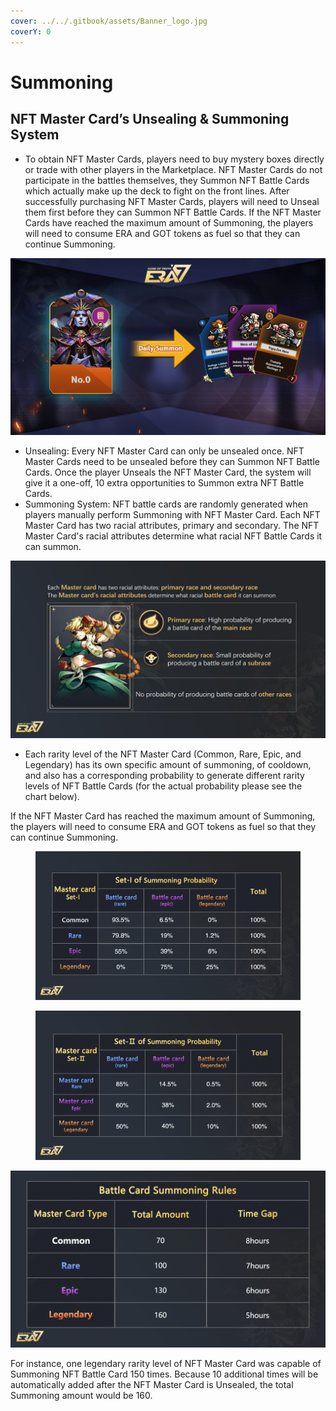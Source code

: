 ```yaml
---
cover: ../../.gitbook/assets/Banner_logo.jpg
coverY: 0
---
```


# Summoning

## **NFT Master Card’s Unsealing & Summoning System**

* To obtain NFT Master Cards, players need to buy mystery boxes directly or trade with other players in the Marketplace. NFT Master Cards do not participate in the battles themselves, they Summon NFT Battle Cards which actually make up the deck to fight on the front lines. After successfully purchasing NFT Master Cards, players will need to Unseal them first before they can Summon NFT Battle Cards. If the NFT Master Cards have reached the maximum amount of Summoning, the players will need to consume ERA and GOT tokens as fuel so that they can continue Summoning.

![](../../.gitbook/assets/5.jpg)

* Unsealing: Every NFT Master Card can only be unsealed once. NFT Master Cards need to be unsealed before they can Summon NFT Battle Cards. Once the player Unseals the NFT Master Card, the system will give it a one-off, 10 extra opportunities to Summon extra NFT Battle Cards.
* Summoning System: NFT battle cards are randomly generated when players manually perform Summoning with NFT Master Card. Each NFT Master Card has two racial attributes, primary and secondary. The NFT Master Card's racial attributes determine what racial NFT Battle Cards it can summon.

![](../../.gitbook/assets/Summoning2-en.jpg)

* Each rarity level of the NFT Master Card (Common, Rare, Epic, and Legendary) has its own specific amount of summoning, of cooldown, and also has a corresponding probability to generate different rarity levels of NFT Battle Cards (for the actual probability please see the chart below).

If the NFT Master Card has reached the maximum amount of Summoning, the players will need to consume ERA and GOT tokens as fuel so that they can continue Summoning.

<figure><img src="../../.gitbook/assets/summoning1.png" alt=""><figcaption></figcaption></figure>

<figure><img src="../../.gitbook/assets/summoning2_EN.png" alt=""><figcaption></figcaption></figure>

![](../../.gitbook/assets/Summoning4-EN.png)

For instance, one legendary rarity level of NFT Master Card was capable of Summoning NFT Battle Card 150 times. Because 10 additional times will be automatically added after the NFT Master Card is Unsealed, the total Summoning amount would be 160.
